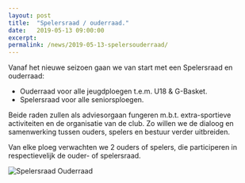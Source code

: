 ```yaml
---
layout: post
title:  "Spelersraad / ouderraad."
date:   2019-05-13 09:00:00
excerpt: 
permalink: /news/2019-05-13-spelersouderraad/
---
```


Vanaf het nieuwe seizoen gaan we van start met een Spelersraad en ouderraad:
-	Ouderraad voor alle jeugdploegen t.e.m. U18 & G-Basket.
-	Spelersraad voor alle seniorsploegen.

Beide raden zullen als adviesorgaan fungeren m.b.t. extra-sportieve activiteiten en de organisatie van de club.
Zo willen we de dialoog en samenwerking tussen ouders, spelers en bestuur verder uitbreiden.

Van elke ploeg verwachten we 2 ouders of spelers, die participeren in respectievelijk de ouder- of spelersraad. 

![Spelersraad Ouderraad](/news/img/spelersouderraad.jpg)
